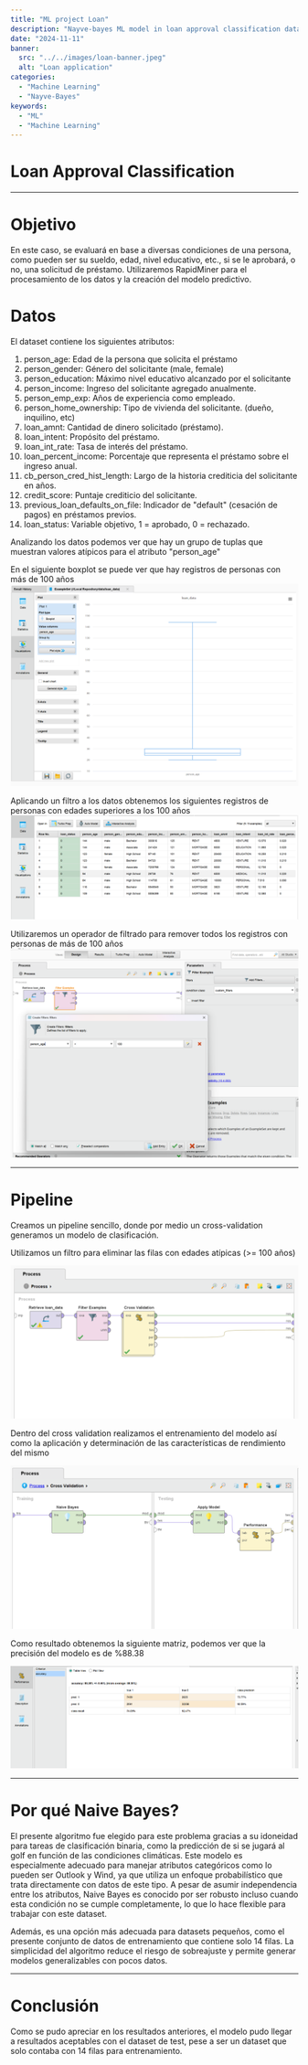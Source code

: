 ```yaml
---
title: "ML project Loan"
description: "Nayve-bayes ML model in loan approval classification dataset"
date: "2024-11-11"
banner:
  src: "../../images/loan-banner.jpeg"
  alt: "Loan application"
categories:
  - "Machine Learning"
  - "Nayve-Bayes"
keywords:
  - "ML"
  - "Machine Learning"
---
```

# Loan Approval Classification
-----

# Objetivo

En este caso, se evaluará en base a diversas condiciones de una persona, como pueden ser su sueldo, edad, nivel educativo, etc., si se le aprobará, o no, una solicitud de préstamo. Utilizaremos RapidMiner para el procesamiento
de los datos y la creación del modelo predictivo.

# Datos

El dataset contiene los siguientes atributos:

1. person_age: Edad de la persona que solicita el préstamo
2. person_gender: Género del solicitante (male, female)
3. person_education: Máximo nivel educativo alcanzado por el solicitante
4. person_income: Ingreso del solicitante agregado anualmente.
5. person_emp_exp: Años de experiencia como empleado.	
6. person_home_ownership:	Tipo de vivienda del solicitante. (dueño, inquilino, etc)
7. loan_amnt: Cantidad de dinero solicitado (préstamo).
8. loan_intent: Propósito del préstamo.
9. loan_int_rate: Tasa de interés del préstamo.	
10. loan_percent_income: Porcentaje que representa el préstamo sobre el ingreso anual.
11. cb_person_cred_hist_length: Largo de la historia crediticia del solicitante en años.
12. credit_score: Puntaje crediticio del solicitante.	
13. previous_loan_defaults_on_file: Indicador de "default" (cesación de pagos) en préstamos previos.
14. loan_status: Variable objetivo, 1 = aprobado, 0 = rechazado.

Analizando los datos podemos ver que hay un grupo de tuplas que muestran valores atípicos para el 
atributo "person_age"

En el siguiente boxplot se puede ver que hay registros de personas con más de 100 años
![Person age box-plot](age-box.png)

Aplicando un filtro a los datos obtenemos los siguientes registros de personas con edades superiores
a los 100 años
![Person age filter](age-filter.png)

Utilizaremos un operador de filtrado para remover todos los registros con personas de más de 100 años
![Person age filter](age-filter2.png)


-------
# Pipeline

Creamos un pipeline sencillo, donde por medio un cross-validation generamos un modelo de clasificación.

Utilizamos un filtro para eliminar las filas con edades atípicas (>= 100 años)

![Process](process.png)

Dentro del cross validation realizamos el entrenamiento del modelo así como la aplicación y determinación
de las características de rendimiento del mismo

![Process](bayes-cross.png)

Como resultado obtenemos la siguiente matriz, podemos ver que la precisión del modelo es de %88.38

![Process](bayes-mat.png)

	
<!-- ![Alt text](image-13.png) -->

--------
# Por qué Naive Bayes?

El presente algoritmo fue elegido para este problema gracias a su idoneidad para tareas de clasificación binaria, como la predicción de si se jugará al golf en función de las condiciones climáticas. Este modelo es especialmente adecuado para manejar atributos categóricos como lo pueden ser Outlook y Wind, ya que utiliza un enfoque probabilístico que trata directamente con datos de este tipo. A pesar de asumir independencia entre los atributos, Naive Bayes es conocido por ser robusto incluso cuando esta condición no se cumple completamente, lo que lo hace flexible para trabajar con este dataset.

Además, es una opción más adecuada para datasets pequeños, como el presente conjunto de datos de entrenamiento que contiene solo 14 filas. La simplicidad del algoritmo reduce el riesgo de sobreajuste y permite generar modelos generalizables con pocos datos. 

--------
# Conclusión

Como se pudo apreciar en los resultados anteriores, el modelo pudo llegar a resultados aceptables con el dataset de test, pese a ser un dataset que solo contaba con 14 filas para entrenamiento.